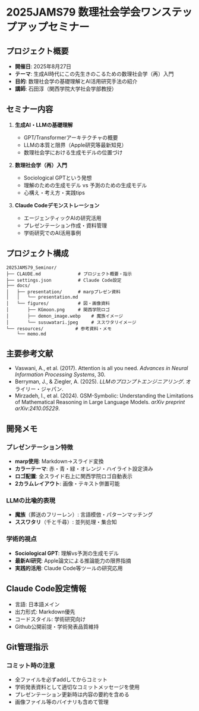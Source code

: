 # 2025JAMS79 数理社会学会ワンステップアップセミナー

## プロジェクト概要
- **開催日**: 2025年8月27日
- **テーマ**: 生成AI時代にこの先生きのこるための数理社会学（再）入門
- **目的**: 数理社会学の基礎理解とAI活用研究手法の紹介
- **講師**: 石田淳（関西学院大学社会学部教授）

## セミナー内容
1. **生成AI・LLMの基礎理解**
   - GPT/Transformerアーキテクチャの概要
   - LLMの本質と限界（Apple研究等最新知見）
   - 数理社会学における生成モデルの位置づけ

2. **数理社会学（再）入門**
   - Sociological GPTという発想
   - 理解のための生成モデル vs 予測のための生成モデル
   - 心構え・考え方・実践tips

3. **Claude Codeデモンストレーション**
   - エージェンティックAIの研究活用
   - プレゼンテーション作成・資料管理
   - 学術研究でのAI活用事例

## プロジェクト構成
```
2025JAMS79_Seminor/
├── CLAUDE.md              # プロジェクト概要・指示
├── settings.json          # Claude Code設定
├── docs/
│   ├── presentation/      # marpプレゼン資料
│   │   └── presentation.md
│   └── figures/           # 図・画像資料
│       ├── KGmoon.png     # 関西学院ロゴ
│       ├── demon_image.webp    # 魔族イメージ
│       └── susuwatari.jpeg     # ススワタリイメージ
└── resources/            # 参考資料・メモ
    └── memo.md
```

## 主要参考文献
- Vaswani, A., et al. (2017). Attention is all you need. *Advances in Neural Information Processing Systems*, 30.
- Berryman, J., & Ziegler, A. (2025). *LLMのプロンプトエンジニアリング*. オライリー・ジャパン.
- Mirzadeh, I., et al. (2024). GSM-Symbolic: Understanding the Limitations of Mathematical Reasoning in Large Language Models. *arXiv preprint arXiv:2410.05229*.

## 開発メモ
### プレゼンテーション特徴
- **marp使用**: Markdown→スライド変換
- **カラーテーマ**: 赤・青・緑・オレンジ・ハイライト設定済み
- **ロゴ配置**: 全スライド右上に関西学院ロゴ自動表示
- **2カラムレイアウト**: 画像・テキスト併置可能

### LLMの比喩的表現
- **魔族**（葬送のフリーレン）: 言語模倣・パターンマッチング
- **ススワタリ**（千と千尋）: 並列処理・集合知

### 学術的視点
- **Sociological GPT**: 理解vs予測の生成モデル
- **最新AI研究**: Apple論文による推論能力の限界指摘
- **実践的活用**: Claude Code等ツールの研究応用

## Claude Code設定情報
- 言語: 日本語メイン
- 出力形式: Markdown優先
- コードスタイル: 学術研究向け
- Github公開前提・学術発表品質維持

## Git管理指示
### コミット時の注意
- 全ファイルを必ずaddしてからコミット
- 学術発表資料として適切なコミットメッセージを使用
- プレゼンテーション更新時は内容の要約を含める
- 画像ファイル等のバイナリも含めて管理